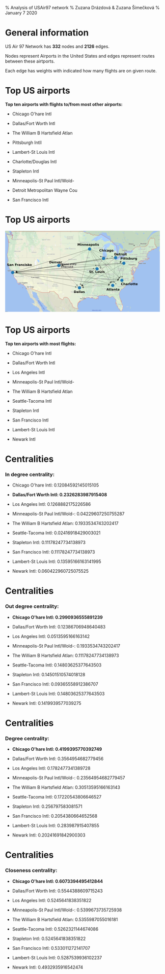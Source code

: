 % Analysis of USAir97 network 
% Zuzana Drázdová & Zuzana Šimečková 
% January 7 2020 
# General information 
US Air 97 Network has **332** nodes and **2126** edges.

Nodes represent Airports in the United States and edges represent routes between these airtports.

Each edge has weights with indicated how many flights are on given route.



# Top US airports 
**Top ten airports with flights to/from most other airports:** 

* Chicago O'hare Intl

* Dallas/Fort Worth Intl

* The William B Hartsfield Atlan

* Pittsburgh Intll

* Lambert-St Louis Intl

* Charlotte/Douglas Intl

* Stapleton Intl

* Minneapolis-St Paul Intl/Wold-

* Detroit Metropolitan Wayne Cou

* San Francisco Intl


# Top US airports 
![Airports with flights to/from most other airports - map](top.png)

# Top US airports 
**Top ten airports with most flights:** 

* Chicago O'hare Intl

* Dallas/Fort Worth Intl

* Los Angeles Intl

* Minneapolis-St Paul Intl/Wold-

* The William B Hartsfield Atlan

* Seattle-Tacoma Intl

* Stapleton Intl

* San Francisco Intl

* Lambert-St Louis Intl

* Newark Intl


# Centralities 

### In degree centrality: 
* Chicago O'hare Intl: 0.12084592145015105

* **Dallas/Fort Worth Intl: 0.2326283987915408**

* Los Angeles Intl: 0.1268882175226586

* Minneapolis-St Paul Intl/Wold-: 0.04229607250755287

* The William B Hartsfield Atlan: 0.1933534743202417

* Seattle-Tacoma Intl: 0.02416918429003021

* Stapleton Intl: 0.11178247734138973

* San Francisco Intl: 0.11178247734138973

* Lambert-St Louis Intl: 0.13595166163141995

* Newark Intl: 0.060422960725075525


# Centralities 

### Out degree centrality: 
* **Chicago O'hare Intl: 0.2990936555891239**

* Dallas/Fort Worth Intl: 0.12386706948640483

* Los Angeles Intl: 0.0513595166163142

* Minneapolis-St Paul Intl/Wold-: 0.1933534743202417

* The William B Hartsfield Atlan: 0.11178247734138973

* Seattle-Tacoma Intl: 0.14803625377643503

* Stapleton Intl: 0.14501510574018128

* San Francisco Intl: 0.09365558912386707

* Lambert-St Louis Intl: 0.14803625377643503

* Newark Intl: 0.1419939577039275


# Centralities 

### Degree centrality: 
* **Chicago O'hare Intl: 0.4199395770392749**

* Dallas/Fort Worth Intl: 0.3564954682779456

* Los Angeles Intl: 0.1782477341389728

* Minneapolis-St Paul Intl/Wold-: 0.23564954682779457

* The William B Hartsfield Atlan: 0.30513595166163143

* Seattle-Tacoma Intl: 0.17220543806646527

* Stapleton Intl: 0.256797583081571

* San Francisco Intl: 0.2054380664652568

* Lambert-St Louis Intl: 0.283987915407855

* Newark Intl: 0.20241691842900303


# Centralities 

### Closeness centrality: 
* **Chicago O'hare Intl: 0.6073394495412844**

* Dallas/Fort Worth Intl: 0.5544388609715243

* Los Angeles Intl: 0.5245641838351822

* Minneapolis-St Paul Intl/Wold-: 0.5399673735725938

* The William B Hartsfield Atlan: 0.5355987055016181

* Seattle-Tacoma Intl: 0.5262321144674086

* Stapleton Intl: 0.5245641838351822

* San Francisco Intl: 0.533011272141707

* Lambert-St Louis Intl: 0.5287539936102237

* Newark Intl: 0.4932935916542474

